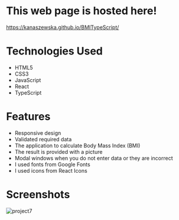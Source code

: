 # This web page is hosted here!
https://kanaszewska.github.io/BMITypeScript/


# Technologies Used
* HTML5
* CSS3
* JavaScript
* React
* TypeScript


# Features
* Responsive design
* Validated required data
* The application to calculate Body Mass Index (BMI)
* The result is provided with a picture
* Modal windows when you do not enter data or they are incorrect
* I used fonts from Google Fonts
* I used icons from React Icons


# Screenshots

![project7](https://user-images.githubusercontent.com/106904594/201999004-aece89fa-aa79-41a2-add1-c14970c1349e.jpg)
